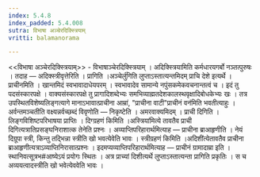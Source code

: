 ```yaml
---
index: 5.4.8
index_padded: 5.4.008
sutra: विभाषा अञ्चेरदिक्स्त्रियाम्
vritti: balamanorama

---
```

<<विभाषा अञ्चेरदिक्स्त्रियाम्>> - विभाषाञ्चेरदिक्स्त्रियाम् । अदिक्स्त्रियामिति कर्मधारयगर्बो नञ्तत्पुरुषः । तदाह — अदिक्स्त्रीवृत्तेरिति । प्रागिति ।अञ्चेर्लु॑गिति लुप्ताऽस्तात्यन्तमिदम् प्राचि देशे इत्यर्थे । प्राचीनमिति । खान्तमिदं स्वभावादाधेयपरम् । स्वभावादेव सामान्ये नपुंसकमेकवचनान्तत्वं च । इदं तु पदसंस्कारपक्षे । वाक्यसंस्कारपक्षे तु प्रागादिशब्देभ्यः समभिव्याह्मतदेशकालस्थवृक्षादिबोधकेभ्यः खः । तत्र उपस्थितविशेष्यलिङ्गत्यागे मानाऽभावात्प्राचीना आम्रा॑, "प्राचीना वाटी"प्राचीनं वन॑मिति भवतीत्याहुः । अर्वन्तमञ्चतीति वक्ष्यन्नर्वच्छब्दं विवृणोति — निकृष्टेति । अमरवाक्यमिदम् । प्राची दिगिति । लिङ्गविशिष्टपरिभाषया प्राप्तिः । दिग्ग्रहणं किमिति ।अस्त्रिया॑मित्ये तावतैव प्राची दिगित्यत्रातिप्रसङ्घनिराशात्क तेनेति प्रश्नः । अव्याप्तिपरिहारार्थमित्याह — प्राचीना ब्राआहृणीति । नेयं दिग्रूपा स्त्री, किन्तु तद्भिन्ना स्त्रीति खो भवत्येवेति भावः । स्त्रीग्रहणं किमिति ।अदिशी॑त्येतावतैव प्राचीना ब्राआहृणीत्यत्राऽव्याप्तिनिरासात्प्रश्नः । इदमप्यव्याप्तिपरिहारार्थमित्याह — प्राचीनं ग्रामादाम्रा इति । स्थानिवत्सूत्रभ#आष्येऽयं प्रयोगः स्थितः । अत्र प्राच्यां दिशीत्यर्थे लुप्ताऽस्तात्यन्ता प्रागिति प्रकृतिः । स च अव्ययत्वादस्त्रीति खो भवेत्येववेति भावः । 